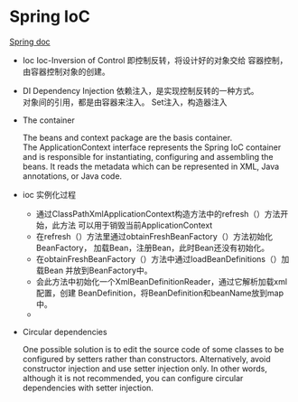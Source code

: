 # Spring IoC
[Spring doc](https://docs.spring.io/spring/docs/5.1.9.RELEASE/spring-framework-reference/core.html)  
- Ioc
    Ioc-Inversion of Control 即控制反转，将设计好的对象交给
    容器控制，由容器控制对象的创建。
- DI
    Dependency Injection 依赖注入，是实现控制反转的一种方式。  
    对象间的引用，都是由容器来注入。
    Set注入，构造器注入
    
- The container
    
    The beans and context package are the basis container.  
    The ApplicationContext interface represents the Spring IoC container and 
    is responsible for instantiating, configuring and assembling the beans.
    It reads the metadata which can be represented in XML, Java annotations, or Java
    code.

- ioc 实例化过程
    - 通过ClassPathXmlApplicationContext构造方法中的refresh（）方法开始，此方法
    可以用于销毁当前ApplicationContext
    - 在refresh（）方法里通过obtainFreshBeanFactory（）方法初始化BeanFactory，
    加载Bean，注册Bean，此时Bean还没有初始化。
    - 在obtainFreshBeanFactory（）方法中通过loadBeanDefinitions（）加载Bean
    并放到BeanFactory中。
    - 会此方法中初始化一个XmlBeanDefinitionReader，通过它解析加载xml配置，创建
    BeanDefinition，将BeanDefinition和beanName放到map中。
    - 

- Circular dependencies
    
    One possible solution is to edit the source code of some classes to be configured 
    by setters rather than constructors. Alternatively, avoid constructor injection 
    and use setter injection only. In other words, although it is not recommended, 
    you can configure circular dependencies with setter injection.
    
